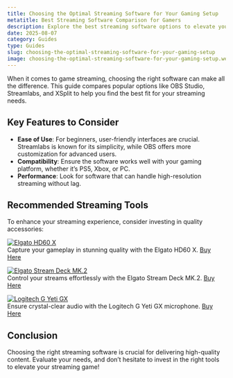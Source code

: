 ```yaml
---
title: Choosing the Optimal Streaming Software for Your Gaming Setup
metatitle: Best Streaming Software Comparison for Gamers
description: Explore the best streaming software options to elevate your game streaming experience.
date: 2025-08-07
category: Guides
type: Guides
slug: choosing-the-optimal-streaming-software-for-your-gaming-setup
image: choosing-the-optimal-streaming-software-for-your-gaming-setup.webp
---
```


When it comes to game streaming, choosing the right software can make all the difference. This guide compares popular options like OBS Studio, Streamlabs, and XSplit to help you find the best fit for your streaming needs.

## Key Features to Consider
- **Ease of Use**: For beginners, user-friendly interfaces are crucial. Streamlabs is known for its simplicity, while OBS offers more customization for advanced users.
- **Compatibility**: Ensure the software works well with your gaming platform, whether it’s PS5, Xbox, or PC.
- **Performance**: Look for software that can handle high-resolution streaming without lag.

## Recommended Streaming Tools
To enhance your streaming experience, consider investing in quality accessories:

[![Elgato HD60 X](https://www.gamestreamingsetup.com/elgato-hd60-x.jpg)](https://amzn.to/4dZtxVc)  
Capture your gameplay in stunning quality with the Elgato HD60 X.  <a href="https://amzn.to/4dZtxVc" class="btn btn-primary">Buy Here</a>

[![Elgato Stream Deck MK.2](https://www.gamestreamingsetup.com/elgato-stream-deck-mk2.jpg)](https://amzn.to/43ECm3m)  
Control your streams effortlessly with the Elgato Stream Deck MK.2. <a href="https://amzn.to/43ECm3m" class="btn btn-primary">Buy Here</a>

[![Logitech G Yeti GX](https://www.gamestreamingsetup.com/logitech-g-yeti-gx.jpg)](https://amzn.to/446et4B)  
Ensure crystal-clear audio with the Logitech G Yeti GX microphone. <a href="https://amzn.to/446et4B" class="btn btn-primary">Buy Here</a>

## Conclusion
Choosing the right streaming software is crucial for delivering high-quality content. Evaluate your needs, and don’t hesitate to invest in the right tools to elevate your streaming game!